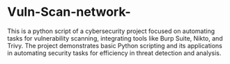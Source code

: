 # Vuln-Scan-network-
This is a python script of a cybersecurity project focused on automating tasks for vulnerability scanning, integrating tools like Burp Suite, Nikto, and Trivy. The project demonstrates basic Python scripting and its applications in automating security tasks for efficiency in threat detection and analysis.
